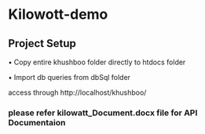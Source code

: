# Kilowott-demo

## Project Setup
•	Copy entire  khushboo folder directly to htdocs folder

•	Import db queries from dbSql folder

access through http://localhost/khushboo/

### please refer kilowatt_Document.docx file for API Documentaion
